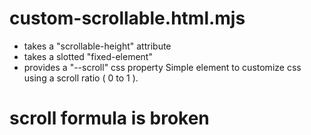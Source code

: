 # custom-scrollable.html.mjs
  - takes a "scrollable-height" attribute
  - takes a slotted "fixed-element" 
  - provides a "--scroll" css property
Simple element to customize css using a scroll ratio ( 0 to 1 ).

# scroll formula is broken
